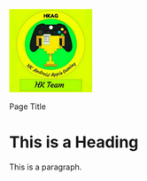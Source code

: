 <img src="IMG_20190127_184038.jpg" width="150" height="150">

<Test>Page Title</title>

<h1>This is a Heading</h1>
<p>This is a paragraph.</p>
</html>









